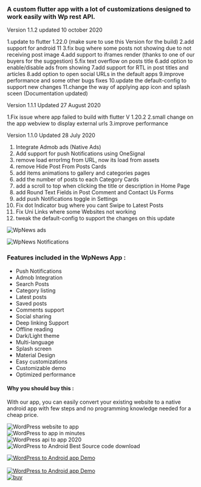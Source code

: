 ### A custom flutter app with a lot of customizations designed to work easily with Wp rest API.

  
Version 1.1.2 updated 10 october 2020

1.update to flutter 1.22.0 (make sure to use this Version for the build)
2.add support for android 11
3.fix bug where some posts not showing due to not receiving post image
4.add support to iframes render (thanks to one of our buyers for the suggestion)
5.fix text overflow on posts title
6.add option to enable/disable ads from showing
7.add support for RTL in post titles and articles
8.add option to open social URLs in the default apps
9.improve performance and some other bugs fixes 
10.update the default-config to support new changes
11.change the way of applying app icon and splash sceen (Documentation updated)

Version 1.1.1 Updated 27 August 2020

1.Fix issue where app failed to build with flutter V 1.20.2
2.small change on the app webview to display external urls
3.improve performance

Version 1.1.0 Updated 28 July 2020

1. Integrate Admob ads (Native Ads)
2. Add support for push Notifications using OneSignal
3. remove load errorImg from URL, now its load from assets
4. remove Hide Post From Posts Cards
5. add items animations to gallery and categories pages
6. add the number of posts to each Category Cards
7. add a scroll to top when clicking the title or description in Home Page
8. add Round Text Fields in Post Comment and Contact Us Forms 
9. add push Notifications toggle in Settings
10. Fix dot Indicator bug where you cant Swipe to Latest Posts
11. Fix Uni Links where some Websites not working
12. tweak the default-config  to support the changes on this update
  

![WpNews ads](https://i.imgur.com/eXipU5F.png)  
  
![WpNews Notifications]( https://i.imgur.com/J1MuLru.png)  

### Features included in the WpNews App :

*   Push Notifications
*   Admob Integration
*   Search Posts
*   Category listing
*   Latest posts
*   Saved posts
*   Comments support
*   Social sharing
*   Deep linking Support
*   Offline reading
*   Dark/Light theme
*   Multi-language
*   Splash screen
*   Material Design
*   Easy customizations
*   Customizable demo
*   Optimized performance

#### Why you should buy this :

With our app, you can easily convert your existing website to a native android app with few steps and no programming knowledge needed for a cheap price.

![WordPress website to app](https://i.imgur.com/0hsvJMn.png)  
![WordPress to app in minutes ](https://i.imgur.com/45pyajY.png)  
![WordPress api to app 2020](https://i.imgur.com/ld0Ktyx.png)  
![WordPress to Android Best Source code download](https://i.imgur.com/shgPapp.png)


 [![WordPress to Android app Demo](https://i.imgur.com/c20axw4.png)  
](http://www.mediafire.com/file/5g9uw5z89u5wf93/Wpnews_1.1.0_demo.apk/file)  
[![WordPress to Android app Demo](https://i.imgur.com/4RkO8Ci.png)  
](http://www.mediafire.com/file/5g9uw5z89u5wf93/Wpnews_1.1.0_demo.apk/file)
[![buy](https://i.imgur.com/DIX0YKm.png)  
](https://codecanyon.net/item/wpnews-wordpress-to-app-android/27366420)
